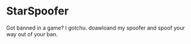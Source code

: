 # StarSpoofer
Got banned in a game? I gotchu. doawloand my spoofer and spoof your way out of your ban.
